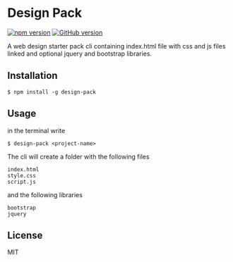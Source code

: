 # Design Pack


[![npm version](https://badge.fury.io/js/design-pack.svg)](https://badge.fury.io/js/design-pack)
[![GitHub version](https://badge.fury.io/gh/DavidNjoroge%2Fmyclisample.svg)](https://badge.fury.io/gh/DavidNjoroge%2Fmyclisample)

A web design starter pack cli containing index.html file with css and js files linked and optional jquery and bootstrap libraries.


## Installation

```
$ npm install -g design-pack
```

## Usage

in the terminal write

```
$ design-pack <project-name>
```

The cli will create a folder with the following files

```
index.html
style.css
script.js
```
and the following libraries

```
bootstrap
jquery
```

## License

MIT